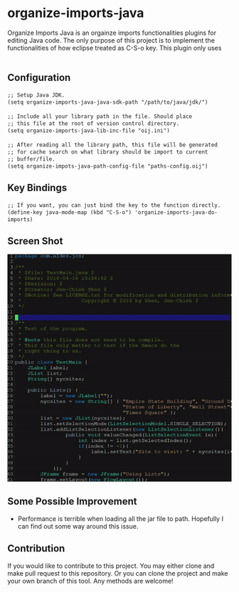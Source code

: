 # organize-imports-java #

Organize Imports Java is an orgainze imports functionalities plugins
for editing Java code. The only purpose of this project is to
implement the functionalities of how eclipse treated as C-S-o key.
This plugin only uses
<br/><br/>

## Configuration ##
```
;; Setup Java JDK.
(setq organize-imports-java-java-sdk-path "/path/to/java/jdk/")

;; Include all your library path in the file. Should place
;; this file at the root of version control directory.
(setq organize-imports-java-lib-inc-file "oij.ini")

;; After reading all the library path, this file will be generated
;; for cache search on what library should be import to current
;; buffer/file.
(setq organize-impots-java-path-config-file "paths-config.oij")
```

## Key Bindings ##
```
;; If you want, you can just bind the key to the function directly.
(define-key java-mode-map (kbd "C-S-o") 'organize-imports-java-do-imports)
```

## Screen Shot ##
<img src="./screen_shot/orangize_imports_java_demo1.gif"/>

## Some Possible Improvement ##
* Performance is terrible when loading all the jar file to path.
Hopefully I can find out some way around this issue.

## Contribution ##
If you would like to contribute to this project. You may either
clone and make pull request to this repository. Or you can
clone the project and make your own branch of this tool. Any
methods are welcome!

